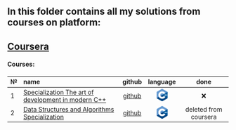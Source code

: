 ## In this folder contains all my solutions from courses on platform:
## [Coursera](https://www.coursera.org/)

#### Courses:
| № | name |  github | language | done |
| :--- | :--- | :---: | :---: | :---: |
| 1 | [Specialization The art of development in modern C++](https://www.coursera.org/specializations/c-plus-plus-modern-development) | [github](https://github.com/Xelerezex/learning-space/tree/learning-space/coursera-courses/specialization-the-art-of-development-in-modern-c%2B%2B)  | [<img src="https://github.com/Xelerezex/account-decoration/blob/main/cpp-logo.png" width="25" />](https://en.cppreference.com/w/) | ❌ |
| 2 | [Data Structures and Algorithms Specialization](https://www.coursera.org/specializations/data-structures-algorithms) | [github](https://github.com/Xelerezex/learning-space/tree/learning-space/coursera-courses/specialization-algorithms-data-structures)  | [<img src="https://github.com/Xelerezex/account-decoration/blob/main/cpp-logo.png" width="25" />](https://en.cppreference.com/w/) | deleted from coursera |
